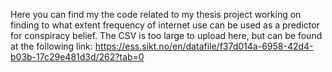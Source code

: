 Here you can find my the code related to my thesis project working on finding to what extent frequency of internet use can be used as a predictor for conspiracy belief. The CSV is too large to upload here, but can be found at the following link: https://ess.sikt.no/en/datafile/f37d014a-6958-42d4-b03b-17c29e481d3d/262?tab=0
